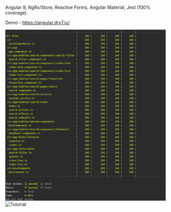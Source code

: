 Angular 9, NgRx/Store, Reactive Forms, Angular Material, Jest (100% coverage)

Demo - https://angular.dry7.io/

![Coverage](https://raw.githubusercontent.com/Dry7/angular9-youtube-task/master/src/assets/coverage.png?token=ACKMVQPHYZBZBL7AAMQYCSK6LWSVI)
![Tutorial](https://github.com/Dry7/angular9-youtube-task/blob/master/src/assets/tutorial.gif?raw=true)
